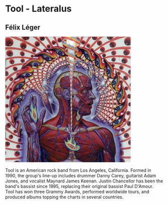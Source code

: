 # Tool - Lateralus
## Félix Léger

![lateralus](./articles/tool.jpeg)

Tool is an American rock band from Los Angeles, California. Formed in 1990, the
group's line-up includes drummer Danny Carey, guitarist Adam Jones, and vocalist
Maynard James Keenan. Justin Chancellor has been the band's bassist since 1995,
replacing their original bassist Paul D'Amour. Tool has won three Grammy Awards,
performed worldwide tours, and produced albums topping the charts in several
countries.
